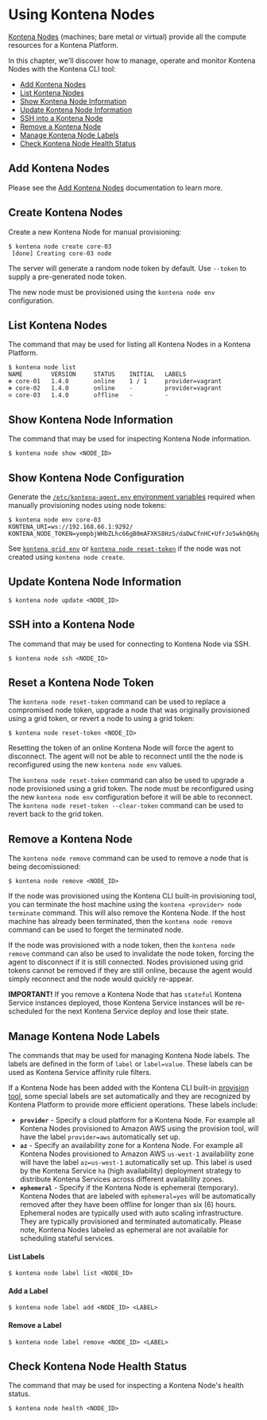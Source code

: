 # Using Kontena Nodes

[Kontena Nodes](./README.md#kontena-nodes) (machines; bare metal or virtual) provide all the compute resources for a Kontena Platform.

In this chapter, we'll discover how to manage, operate and monitor Kontena Nodes with the Kontena CLI tool:

* [Add Kontena Nodes](#add-kontena-nodes)
* [List Kontena Nodes](#list-kontena-nodes)
* [Show Kontena Node Information](#show-kontena-node-information)
* [Update Kontena Node Information](#update-kontena-node-information)
* [SSH into a Kontena Node](#ssh-into-a-kontena-node)
* [Remove a Kontena Node](#remove-a-kontena-node)
* [Manage Kontena Node Labels](#manage-kontena-node-labels)
* [Check Kontena Node Health Status](#check-kontena-node-health-status)

## Add Kontena Nodes

Please see the [Add Kontena Nodes](install-nodes/README.md) documentation to learn more.

## Create Kontena Nodes

Create a new Kontena Node for manual provisioning:

```
$ kontena node create core-03
 [done] Creating core-03 node      
```

The server will generate a random node token by default. Use `--token` to supply a pre-generated node token.

The new node must be provisioned using the `kontena node env` configuration.

## List Kontena Nodes

The command that may be used for listing all Kontena Nodes in a Kontena Platform.

```
$ kontena node list
NAME        VERSION     STATUS    INITIAL   LABELS
⊛ core-01   1.4.0       online    1 / 1     provider=vagrant
⊛ core-02   1.4.0       online    -         provider=vagrant
⊝ core-03   1.4.0       offline   -         -
```

## Show Kontena Node Information

The command that may be used for inspecting Kontena Node information.

```
$ kontena node show <NODE_ID>
```

## Show Kontena Node Configuration

Generate the [`/etc/kontena-agent.env` environment variables](../references/environment-variables#kontena-agent) required when manually provisioning nodes using node tokens:

```
$ kontena node env core-03
KONTENA_URI=ws://192.168.66.1:9292/
KONTENA_NODE_TOKEN=yempbjWHbZLhc66gB0mAFXKS8HzS/daDwCfnHC+UfrJo5wkhQ6hpr8XKY5nUdH+h6CH81Y9bQIc4IgTcEEjQCQ==
```

See [`kontena grid env`](./platform.md#show-kontena-node-configuration) or [`kontena node reset-token`](#reset-a-kontena-node-token) if the node was not created using `kontena node create`.

## Update Kontena Node Information

```
$ kontena node update <NODE_ID>
```

## SSH into a Kontena Node

The command that may be used for connecting to Kontena Node via SSH.

```
$ kontena node ssh <NODE_ID>
```

## Reset a Kontena Node Token

The `kontena node reset-token` command can be used to replace a compromised node token, upgrade a node that was originally provisioned using a grid token, or revert a node to using a grid token:

```
$ kontena node reset-token <NODE_ID>
```

Resetting the token of an online Kontena Node will force the agent to disconnect. The agent will not be able to reconnect until the the node is reconfigured using the new `kontena node env` values.

The `kontena node reset-token` command can also be used to upgrade a node provisioned using a grid token. The node must be reconfigured using the new `kontena node env` configuration before it will be able to reconnect. The `kontena node reset-token --clear-token` command can be used to revert back to the grid token.


## Remove a Kontena Node

The `kontena node remove` command can be used to remove a node that is being decomissioned:

```
$ kontena node remove <NODE_ID>
```

If the node was provisioned using the Kontena CLI built-in provisioning tool, you can terminate the host machine using the `kontena <provider> node terminate` command. This will also remove the Kontena Node. If the host machine has already been terminated, then the `kontena node remove` command can be used to forget the terminated node.

If the node was provisioned with a node token, then the `kontena node remove` command can also be used to invalidate the node token, forcing the agent to disconnect if it is still connected. Nodes provisioned using grid tokens cannot be removed if they are still online, because the agent would simply reconnect and the node would quickly re-appear.

**IMPORTANT!** If you remove a Kontena Node that has `stateful` Kontena Service instances deployed, those Kontena Service instances will be re-scheduled for the next Kontena Service deploy and lose their state.

## Manage Kontena Node Labels

The commands that may be used for managing Kontena Node labels. The labels are defined in the form of `label` or `label=value`. These labels can be used as Kontena Service affinity rule filters.

If a Kontena Node has been added with the Kontena CLI built-in [provision tool](#adding-kontena-nodes-with-provision-tool), some special labels are set automatically and they are recognized by Kontena Platform to provide more efficient operations. These labels include:

* **`provider`** - Specify a cloud platform for a Kontena Node. For example all Kontena Nodes provisioned to Amazon AWS using the provision tool, will have the label `provider=aws` automatically set up.
* **`az`** - Specify an availability zone for a Kontena Node. For example all Kontena Nodes provisioned to Amazon AWS `us-west-1` availability zone will have the label `az=us-west-1` automatically set up. This label is used by the Kontena Service `ha` (high availability) deployment strategy to distribute Kontena Services across different availability zones.
* **`ephemeral`** - Specify if the Kontena Node is ephemeral (temporary). Kontena Nodes that are labeled with `ephemeral=yes` will be automatically removed after they have been offline for longer than six (6) hours. Ephemeral nodes are typically used with auto scaling infrastructure. They are typically provisioned and terminated automatically. Please note, Kontena Nodes labeled as ephemeral are not available for scheduling stateful services.


#### List Labels

```
$ kontena node label list <NODE_ID>
```

#### Add a Label

```
$ kontena node label add <NODE_ID> <LABEL>
```

#### Remove a Label

```
$ kontena node label remove <NODE_ID> <LABEL>
```

## Check Kontena Node Health Status

The command that may be used for inspecting a Kontena Node's health status.

```
$ kontena node health <NODE_ID>
```
